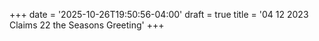 +++
date = '2025-10-26T19:50:56-04:00'
draft = true
title = '04 12 2023 Claims 22 the Seasons Greeting'
+++
